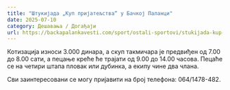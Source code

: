 ```yaml
---
title: "Штукијада „Куп пријатељства“ у Бачкој Паланци"
date: 2025-07-10
category: Дешавања / Догађаји
url: https://backapalankavesti.com/sport/ostali-sportovi/stukijada-kup-prijateljstva-u-backoj-palanci/
---
```


Котизација износи 3.000 динара, а скуп такмичара је предвиђен од 7.00 до 8.00 сати, а пецање креће ће трајати од 9.00 до 14.00 часова. Пецаће се на четири штапа пловак или дубинка, а екипу чине два члана.

Сви заинтересовани се могу пријавити на број телефона: 064/1478-482.
